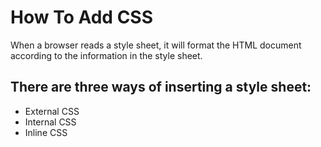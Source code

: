 # How To Add CSS
 When a browser reads a style sheet, it will format the HTML document according to the information in the style sheet.

## There are three ways of inserting a style sheet:

- External CSS
- Internal CSS
- Inline CSS